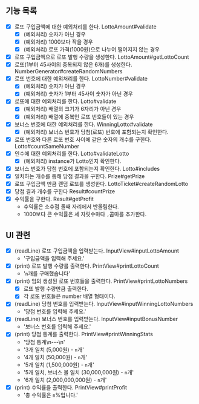 ## 기능 목록
- [x] 로또 구입금액에 대한 예외처리를 한다. LottoAmount#validate
  - [x] (예외처리) 숫자가 아닌 경우
  - [x] (예외처리) 1000보다 작을 경우
  - [x] (예외처리) 로또 가격(1000원)으로 나누어 떨어지지 않는 경우
- [x] 로또 구입금액으로 로또 발행 수량을 생성한다. LottoAmount#getLottoCount
- [x] 로또(1부터 45사이의 중복되지 않은 6개)를 생성한다. NumberGenerator#createRandomNumbers
- [x] 로또 번호에 대한 예외처리를 한다. LottoNumber#validate
  - [x] (예외처리) 숫자가 아닌 경우
  - [x] (예외처리) 숫자가 1부터 45사이 숫자가 아닌 경우
- [x] 로또에 대한 예외처리를 한다. Lotto#validate
  - [x] (예외처리) 배열의 크기가 6자리가 아닌 경우
  - [x] (예외처리) 배열에 중복인 로또 번호들이 있는 경우
- [x] 보너스 번호에 대한 예외처리를 한다. WinningLotto#validate
  - [x] (예외처리) 보너스 번호가 당첨(로또) 번호에 포함되는지 확인한다. 
- [x] 로또 번호와 다른 로또 번호 사이에 같은 숫자의 개수를 구한다. Lotto#countSameNumber
- [x] 인수에 대한 예외처리를 한다. Lotto#validateLotto
  - [x] (예외처리) instance가 Lotto인지 확인한다. 
- [x] 보너스 번호가 당첨 번호에 포함되는지 확인한다. Lotto#includes
- [x] 일치하는 개수를 통해 당첨 결과을 구한다. Prize#getPrize
- [x] 로또 구입금액 만큼 랜덤 로또를 생성한다. LottoTicket#createRandomLotto
- [x] 당첨 결과 개수를 구한다 Result#countPrize
- [x] 수익률을 구한다. Result#getProfit
  - 수익률은 소수점 둘째 자리에서 반올림한다.
  - 1000보다 큰 수익률은 세 자릿수마다 `,`콤마를 추가한다.
## UI 관련
- [x] (readLine) 로또 구입금액을 입력받는다. InputView#inputLottoAmount
  - '구입금액을 입력해 주세요.'
- [x] (print) 로또 발행 수량를 출력한다. PrintView#printLottoCount
  - '`n`개를 구매했습니다'
- [x] (print) 임의 생성된 로또 번호들을 출력한다. PrintView#printLottoNumbers
  - [x] 로또 발행 수량만큼 출력한다.
  - [x] 각 로또 번호들은 number 배열 형태이다.
- [x] (readLine) 당첨 번호를 입력받는다. InputView#inputWinningLottoNumbers
  - '당첨 번호를 입력해 주세요.'
- [x] (readLine) 보너스 번호를 입력받는다. InputView#inputBonusNumber
  - '보너스 번호를 입력해 주세요.'
- [x] (print) 당첨 통계를 출력한다. PrintView#printWinningStats
  - '당첨 통계\n---\n'
  - '3개 일치 (5,000원) - `n`개'
  - '4개 일치 (50,000원) - `n`개'
  - '5개 일치 (1,500,000원) - `n`개'
  - '5개 일치, 보너스 볼 일치 (30,000,000원) - `n`개'
  - '6개 일치 (2,000,000,000원) - `n`개'
- [x] (print) 수익률을 출력한다. PrintView#printProfit
  - '총 수익률은 `n`%입니다.'

